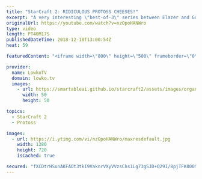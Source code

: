 ```yaml
---
title: "StarCraft 2: RIDICULOUS PROTOSS CHEESES!"
excerpt: "A very interesting \"best-of-3\" series between Elazer and Goblin. Subscribe for more videos: http://lowko.tv/youtube More fun Zerg vs Protoss: https://goo.gl/kFUSLt  This match is not quite like the others. In this round of Zerg vs Protoss, the Protoss player decides to play extremely aggressive. A super"
originalUrl: https://youtube.com/watch?v=nzOpoHANWro
type: video
length: PT40M17S
publishedDateTime: 2018-12-18T13:00:54Z
heat: 59

featuredContent: "<iframe width=\"800\" height=\"500\" frameborder=\"0\" src=\"https://www.youtube.com/embed/nzOpoHANWro\" allow=\"accelerometer; autoplay; encrypted-media; gyroscope; picture-in-picture\" allowfullscreen></iframe>"

provider:
  name: LowkoTV
  domain: lowko.tv
  images:
    - url: https://smartableai.github.io/starcraft2/assets/images/organizations/lowko.tv-50x50.jpg
      width: 50
      height: 50

topics:
  - StarCraft 2
  - Protoss

images:
  - url: https://i.ytimg.com/vi/nzOpoHANWro/maxresdefault.jpg
    width: 1280
    height: 720
    isCached: true

secured: "fXCDtrHSunAKFAOt3tkI9VaknrVXyVVzsChs1Lg73gSJD+Q29I/8pjTFK800ScNvhkiY6e9vWCoovJU5UEtZ5Vd07f/E1rAcioFqpRf2rjfRKQ+l24bOIsstgsJtz57Pk4bKibTnF20aZauoHhIhsYCvKPF1lGog3dQyc8V0+RrlAUG4lKRF5BMS5Nv++Mk8OdhcplIcvwCImJxSOd5hlltLBiqQGxrD26DvojkLJWgQkdiCXme9PYPPB563L8mTnffsOrOtFDUW0k3lgnJksT7W0Dm1pWsNckA0/F3QXbPFH2kt7Ksbsp6UUALOWWubzzLCzTNZtHQOV+6oOa9UysKcMH/5dKh27KeVQXmMmR3pUVC2KoB/9NDWrnghEe7oIdE6zhTV7nsuBV6JlutKy1GnaHGKkcE5lq2vkbJ5Ab1HFK8R7s60VZF5+o3/ee+u;jtNsiOjjqoUhPI7qKDN3rQ=="
---
```


